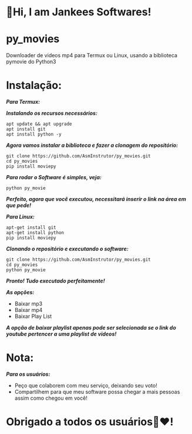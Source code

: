 # 👋Hi, I am Jankees Softwares!
<h1>py_movies</h1>
<p>Downloader de videos mp4 para Termux ou Linux, usando a biblioteca pymovie do Python3</p>

# Instalação:

   ___Para Termux:___
   
   ___Instalando os recursos necessários:___
   
    apt update && apt upgrade
    apt install git
    apt install python -y
    
   ___Agora vamos instalar a biblioteca e fazer a clonagem do repositório:___
    
    git clone https://github.com/AsmInstrutor/py_movies.git
    cd py_movies
    pip install moviepy
    
   ___Para rodar o Software é simples, veja:___
   
    python py_movie
    
   ___Perfeito, agora que você executou, necessitará inserir o link na área em que pede!___
   
   ___Para Linux:___
   
    apt-get install git
    apt-get install python
    pip install moviepy
    
   ___Clonando o repositório e executando o software:___
   
    git clone https://github.com/AsmInstrutor/py_movies.git
    cd py_movies
    python py_movie
    
   ___Pronto! Tudo executado perfeitamente!___
   
   ___As opções:___
   
   - Baixar mp3
   - Baixar mp4
   - Baixar Play List
   
   ___A opção de baixar playlist apenas pode ser selecionada se o link do youtube pertencer a uma playlist de videos!___
   
# Nota:

   ___Para os usuários:___
   
   - Peço que colaborem com meu serviço, deixando seu voto!
   - Compartilhem para que meu software possa chegar a mais pessoas assim como chegou em você!
   
   # Obrigado a todos os usuários💫❤!
